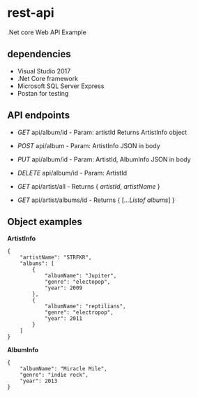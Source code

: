 # rest-api
.Net core Web API Example

## dependencies
* Visual Studio 2017
* .Net Core framework
* Microsoft SQL Server Express 
* Postan for testing

## API endpoints 
* *GET* api/album/id - Param: artistId Returns ArtistInfo object
* *POST* api/album - Param: ArtistInfo JSON in body
* *PUT* api/album/id - Param: ArtistId, AlbumInfo JSON in body
* *DELETE* api/album/id - Param: ArtistId

* *GET* api/artist/all - Returns { *artistId*, *artistName* }
* *GET* api/artist/albums/id - Returns { [*...Listof albums*] } 

## Object examples 
**ArtistInfo**
~~~~
{
    "artistName": "STRFKR",
    "albums": [
        {
            "albumName": "Jupiter",
            "genre": "electopop",
            "year": 2009
        },
        {
            "albumName": "reptilians",
            "genre": "electropop",
            "year": 2011
        }
    ]
}
~~~~

**AlbumInfo**
~~~~
{
    "albumName": "Miracle Mile",
    "genre": "indie rock",
    "year": 2013
}
~~~~
